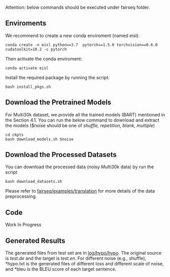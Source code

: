 Attention: below commands should be executed under fairseq folder.
## Enviroments
We recommend to create a new conda enviroment (named eisl):
```shell
conda create -n eisl python==3.7  pytorch==1.5.0 torchvision==0.6.0 cudatoolkit=10.2 -c pytorch

```
Then activate the conda enviroment:
```shell
conda activate eisl
```
Install the required package by running the script:
```shell
bash install_pkgs.sh
```

## Download the Pretrained Models
For Multi30k dataset, we provide all the trained models (BART) mentioned in the Section 4.1. You can run the below command to download and extract the models ($noise should be one of *shuffle, repetition, blank, multiple*)
```shell
cd ckpts 
bash download_models.sh $noise
```

## Download the Processed Datasets 
You can download the processed data (noisy Multi30k data) by run the script
```shell
bash download_datasets.sh
```
Please refer to [fairseq/examples/translation](fairseq/examples/translation) for more details of the data preprocessing.
## Code
Work In Progress

## Generated Results
The generated files from test set are in [log/hypo/hypo](log/hypo/hypo). The original source is *test.de* and the target is *test.en*. For different noise (e.g., shuffle), \*hypo.txt is the generated files of different loss and different scale of noise, and \*bleu is the BLEU score of each target sentence.

